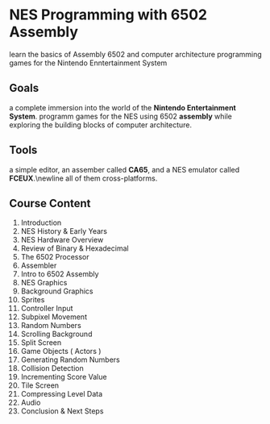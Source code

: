

# NES Programming with 6502 Assembly

learn the basics of Assembly 6502 and computer architecture
programming games for the Nintendo Enntertainment System


## Goals

a complete immersion into the world of the **Nintendo Entertainment System**.
programm games for the NES using 6502 **assembly** while exploring the building blocks
of computer architecture.


## Tools

a simple editor, an assember called **CA65**, and a NES emulator called **FCEUX**.\newline
all of them cross-platforms.


## Course Content

1.  Introduction
2.  NES History & Early Years
3.  NES Hardware Overview
4.  Review of Binary & Hexadecimal
5.  The 6502 Processor
6.  Assembler
7.  Intro to 6502 Assembly
8.  NES Graphics
9.  Background Graphics
10. Sprites
11. Controller Input
12. Subpixel Movement
13. Random Numbers
14. Scrolling Background
15. Split Screen
16. Game Objects ( Actors )
17. Generating Random Numbers
18. Collision Detection
19. Incrementing Score Value
20. Tile Screen
21. Compressing Level Data
22. Audio
23. Conclusion & Next Steps

